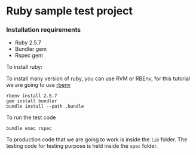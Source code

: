 # Ruby sample test project

### Installation requirements

* Ruby 2.5.7
* Bundler gem
* Rspec gem

To install ruby:

To install many version of ruby, you can use RVM or RBEnv, for this tutorial we are going to use [rbenv](https://github.com/rbenv/rbenv#installation)

```
rbenv install 2.5.7
gem install bundler 
bundle install --path .bundle
```

To run the test code

```
bundle exec rspec
```

To production code that we are going to work is inside the `lib` folder.
The testing code for testing purpose is held inside the `spec` folder.